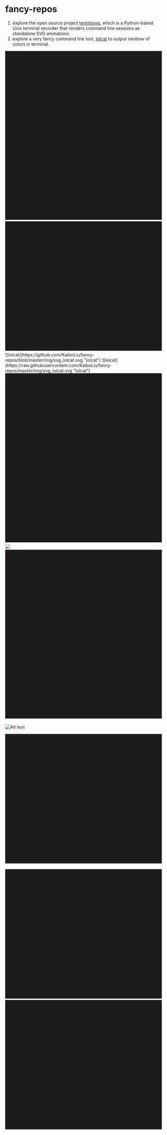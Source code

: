 # fancy-repos


1. explore the open source project [termtosvg](https://github.com/nbedos/termtosvg), which is a Python-based Unix terminal recorder that renders command line sessions as standalone SVG animations.  
1. explore a very fancy command line tool, [lolcat](https://github.com/busyloop/lolcat) to output rainbow of colors in terminal.  
<!--
![lolcat](./img/svg_lolcat.svg "lolcat")
![cheat.sh](./img/svg_cheat.sh.svg "cheat.sh")
<img src="./img/svg_cheat.sh.svg" width="50%">
-->
<img src="./img/svg_lolcat.svg">
<img src="./img/svg_cheat.sh.svg">
![lolcat](https://github.com/KaiboLiu/fancy-repos/blob/master/img/svg_lolcat.svg "lolcat")
![lolcat](https://raw.githubusercontent.com/KaiboLiu/fancy-repos/master/img/svg_lolcat.svg "lolcat")
<img src="https://github.com/KaiboLiu/fancy-repos/blob/master/img/svg_lolcat.svg?sanitize=true">
<img src="https://github.com/KaiboLiu/fancy-repos/blob/master/img/svg_lolcat.svgg">
<img src="https://raw.githubusercontent.com/KaiboLiu/fancy-repos/master/img/svg_lolcat.svg?sanitize=true">


![Alt text](https://raw.github.com/potherca-blog/StackOverflow/master/question.13808020.include-an-svg-hosted-on-github-in-markdown/controllers_brief.svg?sanitize=true)




<img src="https://github.com/KaiboLiu/kaiboliu.github.io/blob/master/images/svg_cheat.sh.svg">

![Alt text](https://github.com/KaiboLiu/kaiboliu.github.io/blob/master/images/svg_cheat.sh.svg)
![Alt text](https://raw.githubusercontent.com/KaiboLiu/kaiboliu.github.io/master/images/svg_cheat.sh.svg)